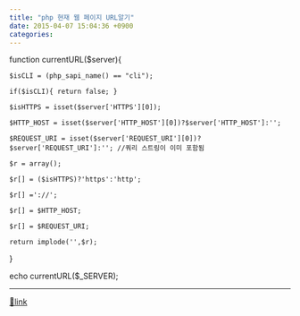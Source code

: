 ```yaml
---
title: "php 현재 웹 페이지 URL알기"
date: 2015-04-07 15:04:36 +0900
categories: 
---
```

  

function currentURL($server){

	$isCLI = (php_sapi_name() == "cli");

	if($isCLI){ return false; }

	$isHTTPS = isset($server['HTTPS'][0]);

	$HTTP_HOST = isset($server['HTTP_HOST'][0])?$server['HTTP_HOST']:'';

	$REQUEST_URI = isset($server['REQUEST_URI'][0])?$server['REQUEST_URI']:''; //쿼리 스트링이 이미 포함됨

	$r = array();

	$r[] = ($isHTTPS)?'https':'http';

	$r[] ='://';

	$r[] = $HTTP_HOST;

	$r[] = $REQUEST_URI;

	return implode('',$r);

}

  


echo currentURL($_SERVER);





  ***
[🔗link](http://www.mins01.com/mh/tech/read/931)